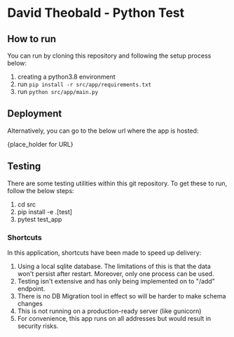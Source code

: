 # David Theobald - Python Test

## How to run
You can run by cloning this repository and following the setup process below:

1) creating a python3.8 environment
2) run `pip install -r src/app/requirements.txt`
3) run `python src/app/main.py`

## Deployment
Alternatively, you can go to the below url where the app is hosted:

{place_holder for URL}

## Testing
There are some testing utilities within this git repository. To get these to run,
follow the below steps:

1) cd src
2) pip install -e .[test]
3) pytest test_app


### Shortcuts
In this application, shortcuts have been made to speed up delivery:

1) Using a local sqlite database. The limitations of this is that the data won't
   persist after restart. Moreover, only one process can be used.
2) Testing isn't extensive and has only being implemented on to "/add" endpoint.
3) There is no DB Migration tool in effect so will be harder to make schema changes
4) This is not running on a production-ready server (like gunicorn)
5) For convenience, this app runs on all addresses but would result in security risks.
